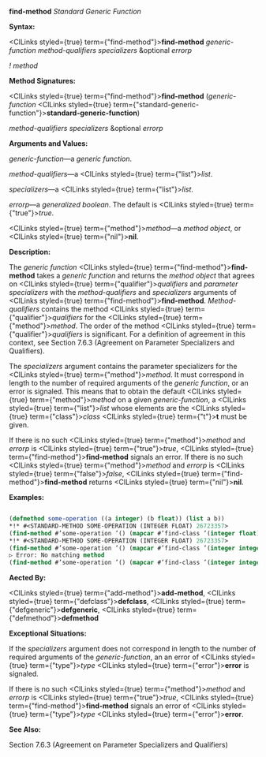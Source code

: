 **find-method** *Standard Generic Function* 



**Syntax:** 



<ClLinks styled={true} term={"find-method"}><b>find-method</b></ClLinks> *generic-function method-qualifiers specializers* &amp;optional *errorp* 



*! method* 



**Method Signatures:** 



<ClLinks styled={true} term={"find-method"}><b>find-method</b></ClLinks> (*generic-function* <ClLinks styled={true} term={"standard-generic-function"}><b>standard-generic-function</b></ClLinks>) 



*method-qualifiers specializers* &amp;optional *errorp* 



**Arguments and Values:** 



*generic-function*—a *generic function*. 



*method-qualifiers*—a <ClLinks styled={true} term={"list"}><i>list</i></ClLinks>. 



*specializers*—a <ClLinks styled={true} term={"list"}><i>list</i></ClLinks>. 



*errorp*—a *generalized boolean*. The default is <ClLinks styled={true} term={"true"}><i>true</i></ClLinks>. 



<ClLinks styled={true} term={"method"}><i>method</i></ClLinks>—a *method object*, or <ClLinks styled={true} term={"nil"}><b>nil</b></ClLinks>. 



**Description:** 



The *generic function* <ClLinks styled={true} term={"find-method"}><b>find-method</b></ClLinks> takes a *generic function* and returns the *method object* that agrees on <ClLinks styled={true} term={"qualifier"}><i>qualifiers</i></ClLinks> and *parameter specializers* with the *method-qualifiers* and *specializers* arguments of <ClLinks styled={true} term={"find-method"}><b>find-method</b></ClLinks>. *Method-qualifiers* contains the method <ClLinks styled={true} term={"qualifier"}><i>qualifiers</i></ClLinks> for the <ClLinks styled={true} term={"method"}><i>method</i></ClLinks>. The order of the method <ClLinks styled={true} term={"qualifier"}><i>qualifiers</i></ClLinks> is significant. For a definition of agreement in this context, see Section 7.6.3 (Agreement on Parameter Specializers and Qualifiers). 



The *specializers* argument contains the parameter specializers for the <ClLinks styled={true} term={"method"}><i>method</i></ClLinks>. It must correspond in length to the number of required arguments of the *generic function*, or an error is signaled. This means that to obtain the default <ClLinks styled={true} term={"method"}><i>method</i></ClLinks> on a given *generic-function*, a <ClLinks styled={true} term={"list"}><i>list</i></ClLinks> whose elements are the <ClLinks styled={true} term={"class"}><i>class</i></ClLinks> <ClLinks styled={true} term={"t"}><b>t</b></ClLinks> must be given. 







 



 



If there is no such <ClLinks styled={true} term={"method"}><i>method</i></ClLinks> and *errorp* is <ClLinks styled={true} term={"true"}><i>true</i></ClLinks>, <ClLinks styled={true} term={"find-method"}><b>find-method</b></ClLinks> signals an error. If there is no such <ClLinks styled={true} term={"method"}><i>method</i></ClLinks> and *errorp* is <ClLinks styled={true} term={"false"}><i>false</i></ClLinks>, <ClLinks styled={true} term={"find-method"}><b>find-method</b></ClLinks> returns <ClLinks styled={true} term={"nil"}><b>nil</b></ClLinks>. 



**Examples:**
```lisp

(defmethod some-operation ((a integer) (b float)) (list a b)) 
*!* #<STANDARD-METHOD SOME-OPERATION (INTEGER FLOAT) 26723357> 
(find-method #’some-operation ’() (mapcar #’find-class ’(integer float))) 
*!* #<STANDARD-METHOD SOME-OPERATION (INTEGER FLOAT) 26723357> 
(find-method #’some-operation ’() (mapcar #’find-class ’(integer integer))) 
▷ Error: No matching method 
(find-method #’some-operation ’() (mapcar #’find-class ’(integer integer)) nil) *!* NIL 

```
**Aected By:** 



<ClLinks styled={true} term={"add-method"}><b>add-method</b></ClLinks>, <ClLinks styled={true} term={"defclass"}><b>defclass</b></ClLinks>, <ClLinks styled={true} term={"defgeneric"}><b>defgeneric</b></ClLinks>, <ClLinks styled={true} term={"defmethod"}><b>defmethod</b></ClLinks> 



**Exceptional Situations:** 



If the *specializers* argument does not correspond in length to the number of required arguments of the *generic-function*, an an error of <ClLinks styled={true} term={"type"}><i>type</i></ClLinks> <ClLinks styled={true} term={"error"}><b>error</b></ClLinks> is signaled. 



If there is no such <ClLinks styled={true} term={"method"}><i>method</i></ClLinks> and *errorp* is <ClLinks styled={true} term={"true"}><i>true</i></ClLinks>, <ClLinks styled={true} term={"find-method"}><b>find-method</b></ClLinks> signals an error of <ClLinks styled={true} term={"type"}><i>type</i></ClLinks> <ClLinks styled={true} term={"error"}><b>error</b></ClLinks>. 



**See Also:** 



Section 7.6.3 (Agreement on Parameter Specializers and Qualifiers) 



